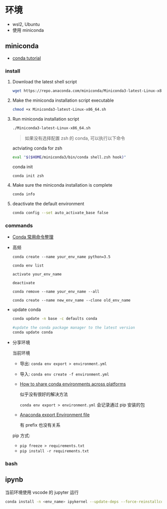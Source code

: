 # 环境

- wsl2, Ubuntu
- 使用 miniconda

## miniconda

- [conda tutorial](https://conda.io/projects/conda/en/latest/user-guide/getting-started.html)

### install

1. Download the latest shell script

   ```bash
   wget https://repo.anaconda.com/miniconda/Miniconda3-latest-Linux-x86_64.sh
   ```

2. Make the miniconda installation script executable

   ```bash
   chmod +x Miniconda3-latest-Linux-x86_64.sh
   ```

3. Run miniconda installation script

   ```bash
   ./Miniconda3-latest-Linux-x86_64.sh
   ```

   > 如果没有选择配置 zsh 的 conda, 可以执行以下命令

   actviating conda for zsh

   ```bash
   eval "$($HOME/miniconda3/bin/conda shell.zsh hook)"
   ```

   conda init

   ```bash
   conda init zsh
   ```

4. Make sure the miniconda installation is complete

   ```bash
   conda info
   ```

5. deactivate the default environment

   ```bash
   conda config --set auto_activate_base false
   ```

### commands

- [Conda 常用命令整理](https://blog.csdn.net/menc15/article/details/71477949)

- 高频

  `conda create --name your_env_name python=3.5`

  `conda env list`

  `activate your_env_name`

  `deactivate`

  `conda remove --name your_env_name --all`

  `conda create --name new_env_name --clone old_env_name `

- update conda

  ```bash
  conda update -n base -c defaults conda
  ```

  ```bash
  #update the conda package manager to the latest version
  conda update conda
  ```

- 分享环境

  当前环境

  - 导出: `conda env export > environment.yml`
  - 导入: `conda env create -f environment.yml`

  - [How to share conda environments across platforms](https://stackoverflow.com/questions/39280638/how-to-share-conda-environments-across-platforms)

    似乎没有很好的解决方法

    `conda env export > environment.yml` 会记录通过 pip 安装的包

  - [Anaconda export Environment file](https://stackoverflow.com/questions/41274007/anaconda-export-environment-file)

    有 prefix 也没有关系

  pip 方式:

  - `pip freeze > requirements.txt`
  - `pip install -r requirements.txt`

### bash

[](./assets/command.sh ":include :type=code bash")

## ipynb

当前环境使用 vscode 的 jupyter 运行

```bash
conda install -n <env_name> ipykernel --update-deps --force-reinstallconda install -n <env_name> ipykernel --update-deps --force-reinstall
```
